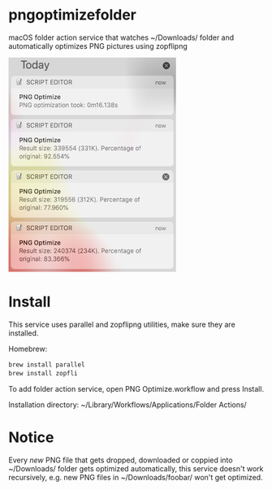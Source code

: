 # pngoptimizefolder
macOS folder action service that watches ~/Downloads/ folder and automatically optimizes PNG pictures using zopflipng     

![Screenshot](screenshot.png)
# Install
This service uses parallel and zopflipng utilities, make sure they are installed.

Homebrew:
```bash
brew install parallel
brew install zopfli
```

To add folder action service, open PNG Optimize.workflow and press Install.

Installation directory: ~/Library/Workflows/Applications/Folder Actions/

# Notice
Every *new* PNG file that gets dropped, downloaded or coppied into ~/Downloads/ folder gets optimized automatically, this service doesn't work recursively, e.g. new PNG files in ~/Downloads/foobar/ won't get optimized.
